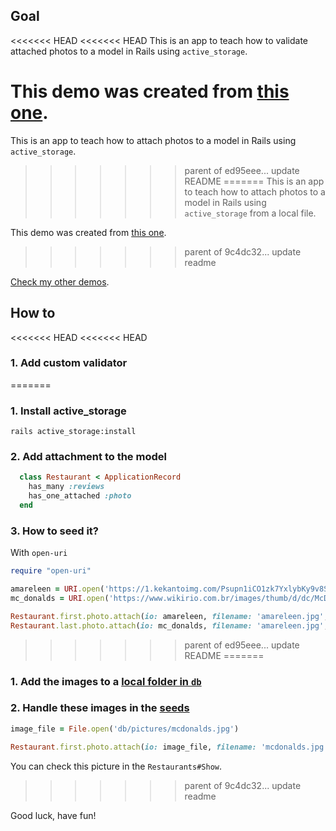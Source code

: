 ## Goal
<<<<<<< HEAD
<<<<<<< HEAD
This is an app to teach how to validate attached photos to a model in Rails using `active_storage`.

This demo was created from [this one](https://github.com/andrerferrer/seed-from-local-image-demo#goal).
=======
This is an app to teach how to attach photos to a model in Rails using `active_storage`.
>>>>>>> parent of ed95eee... update README
=======
This is an app to teach how to attach photos to a model in Rails using `active_storage` from a local file.

This demo was created from [this one](https://github.com/andrerferrer/basic-photo-demo).
>>>>>>> parent of 9c4dc32... update readme

[Check my other demos](https://github.com/andrerferrer/dedemos/).

## How to
<<<<<<< HEAD
<<<<<<< HEAD
### 1. Add custom validator

=======
### 1. Install active_storage
```
rails active_storage:install
```

### 2. Add attachment to the model
```ruby
  class Restaurant < ApplicationRecord
    has_many :reviews
    has_one_attached :photo
  end
```

### 3. How to seed it?

With `open-uri`

```ruby
require "open-uri"

amareleen = URI.open('https://1.kekantoimg.com/Psupn1iCO1zk7YxlybKy9v8Sa1s=/400x300/s3.amazonaws.com/kekanto_pics/pics/705/264705.jpg')
mc_donalds = URI.open('https://www.wikirio.com.br/images/thumb/d/dc/McDonald%27s_-_Catete.jpg/300px-McDonald%27s_-_Catete.jpg')

Restaurant.first.photo.attach(io: amareleen, filename: 'amareleen.jpg', content_type: 'image/jpg')
Restaurant.last.photo.attach(io: mc_donalds, filename: 'amareleen.jpg', content_type: 'image/jpg')
```
>>>>>>> parent of ed95eee... update README
=======
### 1. Add the images to a [local folder in `db`](db/pictures)
### 2. Handle these images in the [seeds](db/seeds.rb)
```ruby
image_file = File.open('db/pictures/mcdonalds.jpg')

Restaurant.first.photo.attach(io: image_file, filename: 'mcdonalds.jpg', content_type: 'image/jpg')
```

You can check this picture in the `Restaurants#Show`.
>>>>>>> parent of 9c4dc32... update readme

Good luck, have fun!
